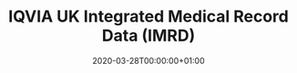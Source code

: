 ---
title: "IQVIA UK Integrated Medical Record Data (IMRD)"
subtitle: ""
summary: "Pseudonymized Electronic Medical Records collected from Patient Management software used within UK Primary Care "
owner:
    organisation: "IQVIA"
    lead: "Kristin Kostka"
    alternate: ""
country: "UK"
type: "General practice electronic health records"
omop: "CDM v5.3"
dbms: "AWS Redshift"
patient_count: "15m "
has_covid: "N"
first_time: "No"
data_history: "1989 – "
references: [""]

authors: 
    - "Kristin Kostka"
tags: []
categories: ["dataset"]
date: 2020-03-28T00:00:00+01:00
lastmod: 2020-03-28T00:00:00+01:00
featured: false
draft: true

links:
    - icon: globe
      icon_pack: fas
      name: More information
      url: ""
image:
      placement: 1
      caption: ""
      focal_point: ""
      preview_only: false
      alt_text: ""
projects: []
---